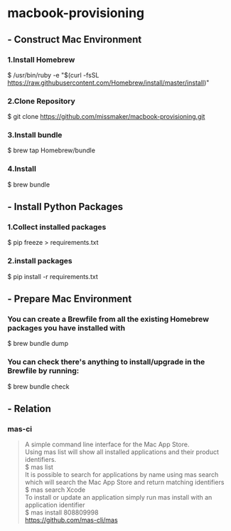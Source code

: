 # macbook-provisioning
## - Construct Mac Environment
### 1.Install Homebrew
$ /usr/bin/ruby -e "$(curl -fsSL https://raw.githubusercontent.com/Homebrew/install/master/install)"  
### 2.Clone Repository  
$ git clone https://github.com/missmaker/macbook-provisioning.git
### 3.Install bundle
$ brew tap Homebrew/bundle  
### 4.Install
$ brew bundle

## - Install Python Packages
### 1.Collect installed packages
$ pip freeze > requirements.txt  
### 2.install packages
$ pip install -r requirements.txt  

## - Prepare Mac Environment
### You can create a Brewfile from all the existing Homebrew packages you have installed with
$ brew bundle dump  
### You can check there's anything to install/upgrade in the Brewfile by running:
$ brew bundle check  

## - Relation
### mas-ci
> A simple command line interface for the Mac App Store.    
> Using mas list will show all installed applications and their product identifiers.  
> $ mas list  
> It is possible to search for applications by name using mas search which will search the Mac App Store and return matching identifiers  
> $ mas search Xcode  
> To install or update an application simply run mas install with an application identifier    
> $ mas install 808809998  
> https://github.com/mas-cli/mas  
